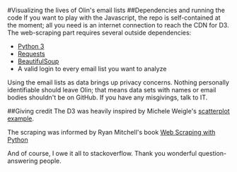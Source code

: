 #Visualizing the lives of Olin's email lists
##Dependencies and running the code
If you want to play with the Javascript, the repo is self-contained at the moment; all you need is an internet connection to reach the 
CDN for D3. The web-scraping part requires several outside dependencies:
- [Python 3](https://www.python.org/downloads/release/python-352/)
- [Requests](http://docs.python-requests.org/en/master/)
- [BeautifulSoup](https://www.crummy.com/software/BeautifulSoup/)
- A valid login to every email list you want to analyze

Using the email lists as data brings up privacy concerns. Nothing personally identifiable should leave Olin;
that means data sets with names or email bodies shouldn't be on GitHub. If you have any misgivings, talk to IT.

##Giving credit
The D3 was heavily inspired by Michele Weigle's [scatterplot example](http://bl.ocks.org/weiglemc/6185069). 

The scraping was informed by Ryan Mitchell's book [Web Scraping with Python](http://shop.oreilly.com/product/0636920034391.do)

And of course, I owe it all to stackoverflow. Thank you wonderful question-answering people.

